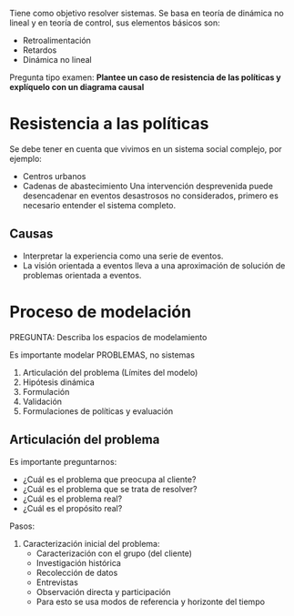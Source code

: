 Tiene como objetivo resolver sistemas. Se basa en teoría de dinámica no lineal y en teoría de control, sus elementos básicos son:
- Retroalimentación
- Retardos
- Dinámica no lineal

Pregunta tipo examen: **Plantee un caso de resistencia de las políticas y explíquelo con un diagrama causal**

# Resistencia a las políticas

Se debe tener en cuenta que vivimos en un sistema social complejo, por ejemplo:
- Centros urbanos
- Cadenas de abastecimiento
Una intervención desprevenida puede desencadenar en eventos desastrosos no considerados, primero es necesario entender el sistema completo.

## Causas

- Interpretar la experiencia como una serie de eventos.
- La visión orientada a eventos lleva a una aproximación de solución de problemas orientada a eventos.

# Proceso de modelación

PREGUNTA: Describa los espacios de modelamiento

Es importante modelar PROBLEMAS, no sistemas

1. Articulación del problema (Límites del modelo)
2. Hipótesis dinámica
3. Formulación
4. Validación
5. Formulaciones de políticas y evaluación

## Articulación del problema

Es importante preguntarnos:
- ¿Cuál es el problema que preocupa al cliente?
- ¿Cuál es el problema que se trata de resolver?
- ¿Cuál es el problema real?
- ¿Cuál es el propósito real?

Pasos:
1. Caracterización inicial del problema:
	- Caracterización con el grupo (del cliente)
	- Investigación histórica
	- Recolección de datos
	- Entrevistas
	- Observación directa y participación
	- Para esto se usa modos de referencia y horizonte del tiempo